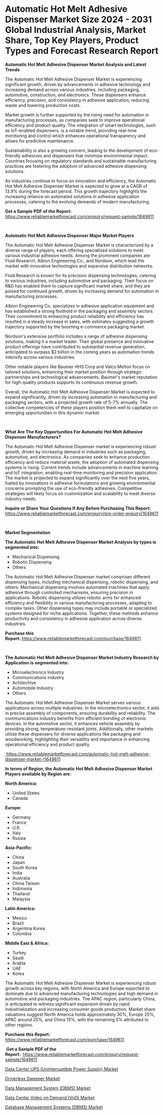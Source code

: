 <p><h1>Automatic Hot Melt Adhesive Dispenser Market Size 2024 - 2031 Global Industrial Analysis, Market Share, Top Key Players, Product Types and Forecast Research Report</h1></p><p><strong>Automatic Hot Melt Adhesive Dispenser Market Analysis and Latest Trends</strong></p>
<p><p>The Automatic Hot Melt Adhesive Dispenser Market is experiencing significant growth, driven by advancements in adhesive technology and increasing demand across various industries, including packaging, automotive, construction, and electronics. These dispensers enhance efficiency, precision, and consistency in adhesive application, reducing waste and lowering production costs.</p><p>Market growth is further supported by the rising need for automation in manufacturing processes, as companies seek to improve operational efficiency and product quality. The integration of smart technologies, such as IoT-enabled dispensers, is a notable trend, providing real-time monitoring and control which enhances operational transparency and allows for predictive maintenance.</p><p>Sustainability is also a growing concern, leading to the development of eco-friendly adhesives and dispensers that minimize environmental impact. Countries focusing on regulatory standards and sustainable manufacturing practices are fostering the adoption of advanced adhesive dispensing solutions.</p><p>As industries continue to focus on innovation and efficiency, the Automatic Hot Melt Adhesive Dispenser Market is expected to grow at a CAGR of 13.9% during the forecast period. This growth trajectory highlights the increasing reliance on automated solutions in adhesive application processes, catering to the evolving demands of modern manufacturing.</p></p>
<p><strong>Get a Sample PDF of the Report:&nbsp;</strong> <a href="https://www.reliablemarketforecast.com/enquiry/request-sample/1649611?utm_campaign=1545&utm_medium=2&utm_source=Github&utm_content=ia&utm_term=15102024&utm_id=automatic-hot-melt-adhesive-dispenser">https://www.reliablemarketforecast.com/enquiry/request-sample/1649611</a></p>
<p>&nbsp;</p>
<p><strong>Automatic Hot Melt Adhesive Dispenser Major Market Players</strong></p>
<p><p>The Automatic Hot Melt Adhesive Dispenser Market is characterized by a diverse range of players, each offering specialized solutions to meet various industrial adhesive needs. Among the prominent companies are Fluid Research, Albion Engineering Co., and Nordson, which lead the market with innovative technologies and expansive distribution networks.</p><p>Fluid Research is known for its precision dispensing technologies, catering to various industries, including automotive and packaging. Their focus on R&D has enabled them to capture significant market share, and they are poised for continued growth, driven by increasing demand for automation in manufacturing processes.</p><p>Albion Engineering Co. specializes in adhesive application equipment and has established a strong foothold in the packaging and assembly sectors. Their commitment to enhancing product reliability and efficiency has resulted in a steady increase in sales, with estimates suggesting a growth trajectory supported by the booming e-commerce packaging market.</p><p>Nordson's extensive portfolio includes a range of adhesive dispensing solutions, making it a market leader. Their global presence and innovative product offerings have contributed to substantial revenue generation, anticipated to surpass $2 billion in the coming years as automation trends intensify across various industries.</p><p>Other notable players like Baumer HHS Corp and Valco Melton focus on tailored solutions, enhancing their market position through strategic partnerships and technological advancements. Baumer's market reputation for high-quality products supports its continuous revenue growth.</p><p>Overall, the Automatic Hot Melt Adhesive Dispenser Market is expected to expand significantly, driven by increasing automation in manufacturing and packaging sectors, with a projected growth rate of 5-7% annually. The collective competencies of these players position them well to capitalize on emerging opportunities in this dynamic market.</p></p>
<p>&nbsp;</p>
<p><strong>What Are The Key Opportunities For Automatic Hot Melt Adhesive Dispenser Manufacturers?</strong></p>
<p><p>The Automatic Hot Melt Adhesive Dispenser market is experiencing robust growth, driven by increasing demand in industries such as packaging, automotive, and electronics. As companies seek to enhance production efficiency and reduce material waste, the adoption of automated dispensing systems is rising. Current trends include advancements in machine learning and IoT integration, enabling real-time monitoring and precision application. The market is projected to expand significantly over the next five years, fueled by innovations in adhesive formulations and growing environmental concerns prompting the use of eco-friendly adhesives. Competitive strategies will likely focus on customization and scalability to meet diverse industry needs.</p></p>
<p><strong>Inquire or Share Your Questions If Any Before Purchasing This Report:</strong> <a href="https://www.reliablemarketforecast.com/enquiry/pre-order-enquiry/1649611?utm_campaign=1545&utm_medium=2&utm_source=Github&utm_content=ia&utm_term=15102024&utm_id=automatic-hot-melt-adhesive-dispenser">https://www.reliablemarketforecast.com/enquiry/pre-order-enquiry/1649611</a></p>
<p>&nbsp;</p>
<p><strong>Market Segmentation</strong></p>
<p><strong>The Automatic Hot Melt Adhesive Dispenser Market Analysis by types is segmented into:</strong></p>
<p><ul><li>Mechanical Dispensing</li><li>Robotic Dispensing</li><li>Others</li></ul></p>
<p><p>The Automatic Hot Melt Adhesive Dispenser market comprises different dispensing types, including mechanical dispensing, robotic dispensing, and others. Mechanical dispensing involves automated machines that apply adhesive through controlled mechanisms, ensuring precision in applications. Robotic dispensing utilizes robotic arms for enhanced efficiency and flexibility in various manufacturing processes, adapting to complex tasks. Other dispensing types may include portable or specialized systems designed for niche applications. Together, these methods enhance productivity and consistency in adhesive application across diverse industries.</p></p>
<p><strong>Purchase this Report:&nbsp;</strong><a href="https://www.reliablemarketforecast.com/purchase/1649611?utm_campaign=1545&utm_medium=2&utm_source=Github&utm_content=ia&utm_term=15102024&utm_id=automatic-hot-melt-adhesive-dispenser">https://www.reliablemarketforecast.com/purchase/1649611</a></p>
<p>&nbsp;</p>
<p><strong>The Automatic Hot Melt Adhesive Dispenser Market Industry Research by Application is segmented into:</strong></p>
<p><ul><li>Microelectronics Industry</li><li>Communications industry</li><li>Achitechive</li><li>Automobile Industry</li><li>Others</li></ul></p>
<p><p>The Automatic Hot Melt Adhesive Dispenser Market serves various applications across multiple industries. In the microelectronics sector, it aids in precise assembly of components, ensuring durability and reliability. The communications industry benefits from efficient bonding of electronic devices. In the automotive sector, it enhances vehicle assembly by providing strong, temperature-resistant joints. Additionally, other markets utilize these dispensers for diverse applications like packaging and woodworking, highlighting their versatility and importance in enhancing operational efficiency and product quality.</p></p>
<p><a href="https://www.reliablemarketforecast.com/automatic-hot-melt-adhesive-dispenser-market-r1649611?utm_campaign=1545&utm_medium=2&utm_source=Github&utm_content=ia&utm_term=15102024&utm_id=automatic-hot-melt-adhesive-dispenser">&nbsp;https://www.reliablemarketforecast.com/automatic-hot-melt-adhesive-dispenser-market-r1649611</a></p>
<p><strong>In terms of Region, the Automatic Hot Melt Adhesive Dispenser Market Players available by Region are:</strong></p>
<p>
    <p> <strong> North America: </strong>
        <ul>
            <li>United States</li>
            <li>Canada</li>
        </ul>
        </p> 
    <p> <strong> Europe: </strong>
        <ul>
            <li>Germany</li>
            <li>France</li>
            <li>U.K.</li>
            <li>Italy</li>
            <li>Russia</li>
        </ul>
        </p> 
    <p> <strong> Asia-Pacific: </strong>
        <ul>
            <li>China</li>
            <li>Japan</li>
            <li>South Korea</li>
            <li>India</li>
            <li>Australia</li>
            <li>China Taiwan</li>
            <li>Indonesia</li>
            <li>Thailand</li>
            <li>Malaysia</li>
        </ul>
        </p> 
    <p> <strong> Latin America: </strong>
        <ul>
            <li>Mexico</li>
            <li>Brazil</li>
            <li>Argentina Korea</li>
            <li>Colombia</li>
        </ul>
        </p> 
    <p> <strong> Middle East & Africa: </strong>
        <ul>
            <li>Turkey</li>
            <li>Saudi</li>
            <li>Arabia</li>
            <li>UAE</li>
            <li>Korea</li>
        </ul>
    </p>
    </p>
<p><p>The Automatic Hot Melt Adhesive Dispenser Market is experiencing robust growth across key regions, with North America and Europe expected to dominate due to advanced manufacturing technologies and high demand in automotive and packaging industries. The APAC region, particularly China, is anticipated to witness significant expansion driven by rapid industrialization and increasing consumer goods production. Market share valuations suggest North America holds approximately 30%, Europe 25%, APAC around 25%, and China 15%, with the remaining 5% attributed to other regions.</p></p>
<p><strong>Purchase this Report: </strong><a href="https://www.reliablemarketforecast.com/purchase/1649611?utm_campaign=1545&utm_medium=2&utm_source=Github&utm_content=ia&utm_term=15102024&utm_id=automatic-hot-melt-adhesive-dispenser">https://www.reliablemarketforecast.com/purchase/1649611</a></p>
<p>&nbsp;<strong>Get a Sample PDF of the Report:&nbsp;&nbsp;</strong><a href="https://www.reliablemarketforecast.com/enquiry/request-sample/1649611?utm_campaign=1545&utm_medium=2&utm_source=Github&utm_content=ia&utm_term=15102024&utm_id=automatic-hot-melt-adhesive-dispenser">https://www.reliablemarketforecast.com/enquiry/request-sample/1649611</a></p>
<p><strong></strong></p>
<p><p><a href="https://www.linkedin.com/pulse/data-center-ups-uninterruptible-power-supply-market-evolution-np6cf?trk=public_post_embed_feed-article-content&utm_campaign=1545&utm_medium=2&utm_source=Github&utm_content=ia&utm_term=15102024&utm_id=automatic-hot-melt-adhesive-dispenser">Data Center UPS (Uninterruptible Power Supply) Market</a></p><p><a href="https://github.com/bmorecock/Market-Research-Report-List-5/blob/main/driverless-sweeper-market.md?utm_campaign=1545&utm_medium=2&utm_source=Github&utm_content=ia&utm_term=15102024&utm_id=automatic-hot-melt-adhesive-dispenser">Driverless Sweeper Market</a></p><p><a href="https://www.linkedin.com/pulse/future-ready-strategic-insights-global-data-management-system-ikruf?trk=public_post_embed_feed-article-content&utm_campaign=1545&utm_medium=2&utm_source=Github&utm_content=ia&utm_term=15102024&utm_id=automatic-hot-melt-adhesive-dispenser">Data Management System (DBMS) Market</a></p><p><a href="https://www.linkedin.com/pulse/booming-data-center-video-demand-vod-market-sector-analysis-growth-xmqif?trk=public_post_embed_feed-article-content&utm_campaign=1545&utm_medium=2&utm_source=Github&utm_content=ia&utm_term=15102024&utm_id=automatic-hot-melt-adhesive-dispenser">Data Center Video on Demand (VoD) Market</a></p><p><a href="https://www.linkedin.com/pulse/database-management-systems-dbms-market-research-report-exploring-inwwf?trk=public_post_embed_feed-article-content&utm_campaign=1545&utm_medium=2&utm_source=Github&utm_content=ia&utm_term=15102024&utm_id=automatic-hot-melt-adhesive-dispenser">Database Management Systems (DBMS) Market</a></p></p>